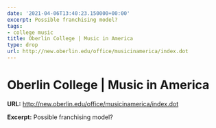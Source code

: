 ```yaml
---
date: '2021-04-06T13:40:23.150000+00:00'
excerpt: Possible franchising model?
tags:
- college music
title: Oberlin College | Music in America
type: drop
url: http://new.oberlin.edu/office/musicinamerica/index.dot
---
```


# Oberlin College | Music in America

**URL:** http://new.oberlin.edu/office/musicinamerica/index.dot

**Excerpt:** Possible franchising model?

